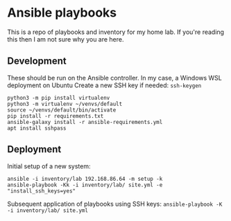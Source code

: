 # Ansible playbooks

This is a repo of playbooks and inventory for my home lab. If you're reading this then I am not sure why you are here.

## Development
These should be run on the Ansible controller. In my case, a Windows WSL deployment on Ubuntu
Create a new SSH key if needed: `ssh-keygen`

```
python3 -m pip install virtualenv
python3 -m virtualenv ~/venvs/default
source ~/venvs/default/bin/activate
pip install -r requirements.txt
ansible-galaxy install -r ansible-requirements.yml
apt install sshpass
```
 
## Deployment
Initial setup of a new system:
```
ansible -i inventory/lab 192.168.86.64 -m setup -k
ansible-playbook -Kk -i inventory/lab/ site.yml -e "install_ssh_keys=yes"
```
Subsequent application of playbooks using SSH keys: `ansible-playbook -K -i inventory/lab/ site.yml`